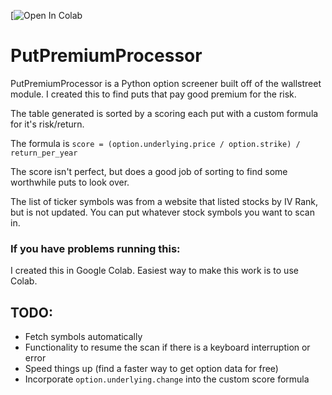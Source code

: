 [![Open In Colab](https://colab.research.google.com/drive/1kss_pt74teFy_Do2QmsrAdawAjlTj_74?usp=sharing)

# PutPremiumProcessor
PutPremiumProcessor is a Python option screener built off of the wallstreet module. I created this to find puts that pay good premium for the risk.

The table generated is sorted by a scoring each put with a custom formula for it's risk/return.

The formula is `score = (option.underlying.price / option.strike) / return_per_year`

The score isn't perfect, but does a good job of sorting to find some worthwhile puts to look over.

The list of ticker symbols was from a website that listed stocks by IV Rank, but is not updated. You can put whatever stock symbols you want to scan in. 

### If you have problems running this:
I created this in Google Colab. Easiest way to make this work is to use Colab.

## TODO:
- Fetch symbols automatically
- Functionality to resume the scan if there is a keyboard interruption or error
- Speed things up (find a faster way to get option data for free)
- Incorporate `option.underlying.change` into the custom score formula
